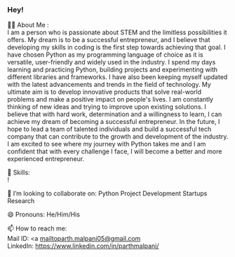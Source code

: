 ### Hey!


👩‍💻  About Me : <br>
   I am a person who is passionate about STEM and the limitless possibilities it offers. My dream is to be a successful entrepreneur, and I believe that developing my skills in coding is the first step towards achieving that goal. I have chosen Python as my programming language of choice as it is versatile, user-friendly and widely used in the industry. I spend my days learning and practicing Python, building projects and experimenting with different libraries and frameworks. I have also been keeping myself updated with the latest advancements and trends in the field of technology.
My ultimate aim is to develop innovative products that solve real-world problems and make a positive impact on people's lives. I am constantly thinking of new ideas and trying to improve upon existing solutions. I believe that with hard work, determination and a willingness to learn, I can achieve my dream of becoming a successful entrepreneur. In the future, I hope to lead a team of talented individuals and build a successful tech company that can contribute to the growth and development of the industry. I am excited to see where my journey with Python takes me and I am confident that with every challenge I face, I will become a better and more experienced entrepreneur.

🌱 Skills: <br>!


👯 I’m looking to collaborate on:
   Python
   Project Development
   Startups
   Research
 

😄 Pronouns:
   He/Him/His

📫 How to reach me: <br>
   Mail ID: <a mailtoparth.malpani05@gmail.com <br>
   LinkedIn: https://www.linkedin.com/in/parthmalpani/


<!--
**parthmalpani05/parthmalpani05** is a ✨ _special_ ✨ repository because its `README.md` (this file) appears on your GitHub profile.

Here are some ideas to get you started:



- 🔭 I’m currently working on ...
-  ...
-  ...
-  ...
- 💬 Ask me about ...
-  ...
-  ...
- ⚡ Fun fact: ...
-->
